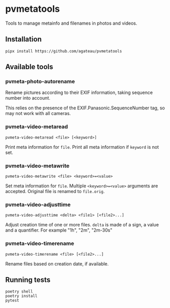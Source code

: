 # pvmetatools

Tools to manage metainfo and filenames in photos and videos.

## Installation

```
pipx install https://github.com/agateau/pvmetatools
```

## Available tools

### pvmeta-photo-autorename

Rename pictures according to their EXIF information, taking sequence number into account.

This relies on the presence of the EXIF.Panasonic.SequenceNumber tag, so may not work with all cameras.

### pvmeta-video-metaread

`pvmeta-video-metaread <file> [<keyword>]`

Print meta information for `file`. Print all meta information if `keyword` is not set.

### pvmeta-video-metawrite

`pvmeta-video-metawrite <file> <keyword>=<value>`

Set meta information for `file`. Multiple `<keyword>=<value>` arguments are accepted. Original file is renamed to `file.orig`.

### pvmeta-video-adjusttime

`pvmeta-video-adjusttime <delta> <file1> [<file2>...]`

Adjust creation time of one or more files. `delta` is made of a sign, a value and a quantifier. For example "1h", "2m", "2m-30s"

### pvmeta-video-timerename

`pvmeta-video-timerename <file> [<file2>...]`

Rename files based on creation date, if available.

## Running tests

```
poetry shell
poetry install
pytest
```
